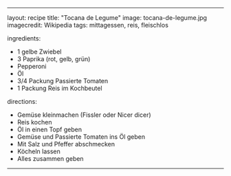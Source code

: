 ---

layout: recipe
title:  "Tocana de Legume"
image: tocana-de-legume.jpg
imagecredit: Wikipedia
tags: mittagessen, reis, fleischlos

ingredients:
- 1 gelbe Zwiebel
- 3 Paprika (rot, gelb, grün)
- Pepperoni
- Öl
- 3/4 Packung Passierte Tomaten
- 1 Packung Reis im Kochbeutel

directions:
- Gemüse kleinmachen (Fissler oder Nicer dicer)
- Reis kochen
- Öl in einen Topf geben
- Gemüse und Passierte Tomaten ins Öl geben
- Mit Salz und Pfeffer abschmecken
- Köcheln lassen
- Alles zusammen geben

---